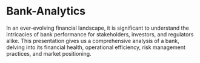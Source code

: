 # Bank-Analytics
In an ever-evolving financial landscape, it is significant to understand the intricacies of bank performance for stakeholders, investors, and regulators alike. This presentation gives us a comprehensive analysis of a bank, delving into its financial health, operational efficiency, risk management practices, and market positioning.
